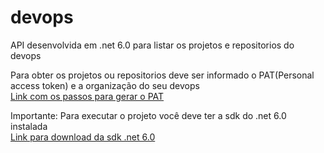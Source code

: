 # devops
API desenvolvida em .net 6.0 para listar os projetos e repositorios do devops


Para obter os projetos ou repositorios deve ser informado o PAT(Personal access token) e a organização do seu devops<br/>
[Link com os passos para gerar o PAT](https://docs.microsoft.com/en-us/azure/devops/organizations/accounts/use-personal-access-tokens-to-authenticate?view=azure-devops&tabs=Windows)

Importante: Para executar o projeto você deve ter a sdk do .net 6.0 instalada<br/>
[Link para download da sdk .net 6.0](https://dotnet.microsoft.com/en-us/download/dotnet/6.0)
